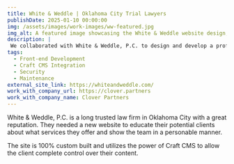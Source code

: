 ```yaml
---
title: White & Weddle | Oklahoma City Trial Lawyers
publishDate: 2025-01-10 00:00:00
img: /assets/images/work-images/ww-featured.jpg
img_alt: A featured image showcasing the White & Weddle website design, highlighting a clean and professional layout with vibrant visuals.
description: |
 We collaborated with White & Weddle, P.C. to design and develop a professional online presence that reflects their trusted reputation. The website highlights their legal expertise, showcases their team, and provides potential clients with clear, accessible information about their services.
tags:
  - Front-end Development
  - Craft CMS Integration
  - Security
  - Maintenance
external_site_link: https://whiteandweddle.com/
work_with_company_url: https://clover.partners
work_with_company_name: Clover Partners
---
```


White & Weddle, P.C. is a long trusted law firm in Oklahoma City with a great reputation. They needed a new website to educate their potential clients about what services they offer and show the team in a personable manner.

The site is 100% custom built and utilizes the power of Craft CMS to allow the client complete control over their content.